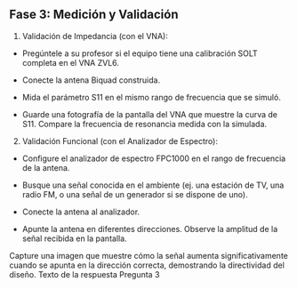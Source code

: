 ## Fase 3: Medición y Validación 

1. Validación de Impedancia (con el VNA):

- Pregúntele a su profesor si el equipo tiene una calibración SOLT completa en el VNA ZVL6.

- Conecte la antena Biquad construida.

- Mida el parámetro S11 en el mismo rango de frecuencia que se simuló.

- Guarde una fotografía de la pantalla del VNA que muestre la curva de S11. Compare la frecuencia de resonancia medida con la simulada.

2. Validación Funcional (con el Analizador de Espectro):

- Configure el analizador de espectro FPC1000 en el rango de frecuencia de la antena.

- Busque una señal conocida en el ambiente (ej. una estación de TV, una radio FM, o una señal de un generador si se dispone de uno).

- Conecte la antena al analizador.

- Apunte la antena en diferentes direcciones. Observe la amplitud de la señal recibida en la pantalla.

Capture una imagen que muestre cómo la señal aumenta significativamente cuando se apunta en la dirección correcta, demostrando la directividad del diseño.
Texto de la respuesta Pregunta 3
